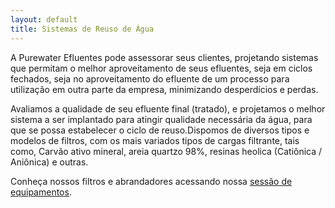 ```yaml
---
layout: default
title: Sistemas de Reuso de Água
---
```


A Purewater Efluentes pode assessorar seus clientes, projetando sistemas que permitam o melhor aproveitamento de seus efluentes, seja em ciclos fechados, seja no aproveitamento do efluente de um processo para utilização em outra parte da empresa, minimizando desperdícios e perdas.

Avaliamos a qualidade de seu efluente final (tratado), e projetamos o melhor sistema a ser implantado para atingir qualidade necessária da água, para que se possa estabelecer o ciclo de reuso.Dispomos de diversos tipos e modelos de filtros, com os mais variados tipos de cargas filtrante, tais como, Carvão ativo mineral, areia quartzo 98%, resinas heolica (Catiônica / Aniônica) e outras.

Conheça nossos filtros e abrandadores acessando nossa [sessão de equipamentos](/equipamentos).
